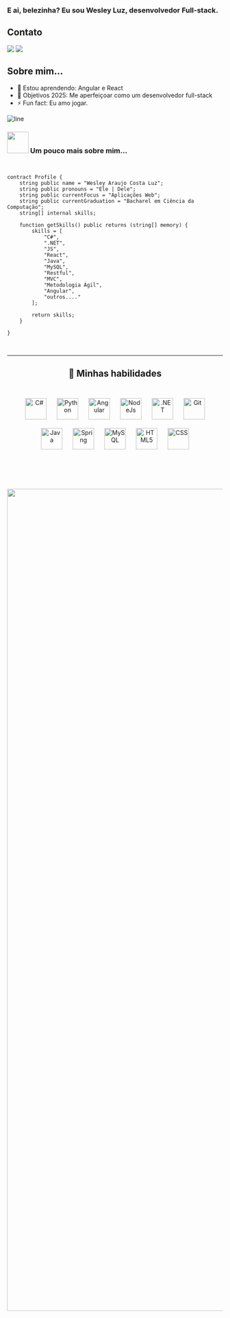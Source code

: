
### E ai, belezinha? Eu sou Wesley Luz, desenvolvedor Full-stack.

<div style="text-align: right">
</div>


## Contato


<a href="https://www.linkedin.com/in/wesley-araujo-costa-luz-19095b127/"><img src="https://img.shields.io/badge/LinkedIn-0077B5?style=for-the-badge&logo=linkedin&logoColor=white"></a>
<a href="mailto:wesley.araujo.50@gmail.com"><img src="https://img.shields.io/badge/Gmail-D14836?style=for-the-badge&logo=gmail&logoColor=white"></a>



## Sobre mim...

- 🔗 Estou aprendendo: Angular e React
- 🥅 Objetivos 2025: Me aperfeiçoar como um desenvolvedor full-stack
- ⚡ Fun fact: Eu amo jogar.


![line](https://cdn.discordapp.com/attachments/842741907720896512/842806312386428948/gif.gif)

### <img src="https://media.giphy.com/media/VgCDAzcKvsR6OM0uWg/giphy.gif" width="50"> Um pouco mais sobre mim...

```solidity


contract Profile {
    string public name = "Wesley Araujo Costa Luz";
    string public pronouns = "Ele | Dele";
    string public currentFocus = "Aplicações Web";
    string public currentGraduation = "Bacharel em Ciência da Computação";
    string[] internal skills;

    function getSkills() public returns (string[] memory) {
        skills = [
            "C#",
            ".NET",
            "JS",
            "React",
            "Java",
            "MySQL",
            "Restful",
            "MVC",
            "Metodologia Ágil",
            "Angular",
            "outros...."
        ];

        return skills;
    }

}

```

<br>

---

<div align="center">

## 🤹 Minhas habilidades

<br>

<img style="margin: 10px" src="https://img.shields.io/badge/C%23-239120?style=for-the-badge&logo=c-sharp&logoColor=white" alt="C#" height="50" />  
<img style="margin: 10px" src="https://img.shields.io/badge/C%23-239120?style=for-the-badge&logo=c-sharp&logoColor=white" alt="Python" height="50" />  
<img style="margin: 10px" src="https://img.shields.io/badge/C%23-239120?style=for-the-badge&logo=c-sharp&logoColor=white" alt="Angular" height="50" />  
<img style="margin: 10px" src="[https://img.shields.io/badge/C%23-239120?style=for-the-badge&logo=c-sharp&logoColor=white](https://img.shields.io/badge/node.js-339933?style=for-the-badge&logo=Node.js&logoColor=white)" alt="NodeJs" height="50" />  
<img style="margin: 10px" src="https://img.shields.io/badge/.NET-5C2D91?style=for-the-badge&logo=.net&logoColor=white" alt=".NET" height="50" />
<img style="margin: 10px" src="https://img.shields.io/badge/GitHub-100000?style=for-the-badge&logo=github&logoColor=white" alt="Git" height="50" />
<img style="margin: 10px" src="https://img.shields.io/badge/Java-ED8B00?style=for-the-badge&logo=openjdk&logoColor=white" alt="Java" height="50" />
<img style="margin: 10px" src="https://img.shields.io/badge/Spring-6DB33F?style=for-the-badge&logo=spring&logoColor=white" alt="Spring" height="50">
<img style="margin: 10px" src="https://img.shields.io/badge/MySQL-00000F?style=for-the-badge&logo=mysql&logoColor=white" alt="MySQL" height="50">
<img style="margin: 10px" src="https://img.shields.io/badge/HTML5-E34F26?style=for-the-badge&logo=html5&logoColor=white" alt="HTML5" height="50" />
<img style="margin: 10px" src="https://img.shields.io/badge/CSS-239120?&style=for-the-badge&logo=css3&logoColor=white" alt="CSS" height="50" />

</div>

<br>



<br>
<br>

<br>

<img src="https://www.animatedimages.org/data/media/562/animated-line-image-0184.gif" width="1920" height=""></img>
